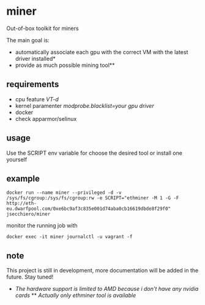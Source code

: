 # miner

Out-of-box toolkit for miners  

The main goal is:
- automatically associate each gpu with the correct VM with the latest driver installed*
- provide as much possible mining tool**

## requirements

- cpu feature _VT-d_
- kernel paramenter _modprobe.blacklist=your gpu driver_
- docker
- check apparmor/selinux

## usage

Use the SCRIPT env variable for choose the desired tool or install one yourself

## example

```
docker run --name miner --privileged -d -v /sys/fs/cgroup:/sys/fs/cgroup:rw -e SCRIPT="ethminer -M 1 -G -F http://eth-eu.dwarfpool.com/0xe6bc9af3c835e001d74aba0cb16619dbde8f29f0" jsecchiero/miner
```

monitor the running job with

```
docker exec -it miner journalctl -u vagrant -f
```

## note

This project is still in development, more documentation will be added in the future. Stay tuned!  


* _The hardware support is limited to AMD because i don't have any nvidia cards_
** _Actually only ethminer tool is available_
